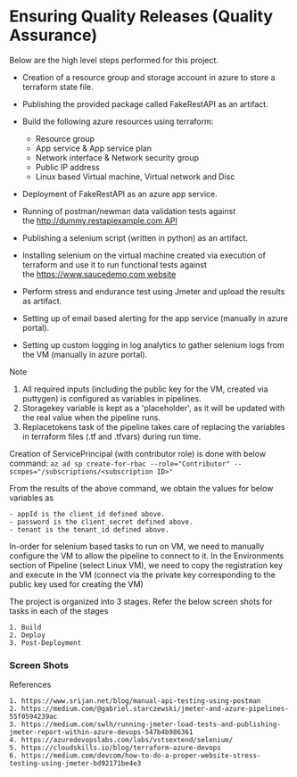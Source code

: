 # Ensuring Quality Releases (Quality Assurance)

Below are the high level steps performed for this project.

- Creation of a resource group and storage account in azure to store a terraform state file.
- Publishing the provided package called FakeRestAPI as an artifact.
- Build the following azure resources using terraform:
	- Resource group
	- App service & App service plan
	- Network interface & Network security group
	- Public IP address
	- Linux based Virtual machine, Virtual network and Disc

- Deployment of FakeRestAPI as an azure app service.
- Running of postman/newman data validation tests against the http://dummy.restapiexample.com API 
- Publishing a selenium script (written in python) as an artifact.
- Installing selenium on the virtual machine created via execution of terraform and use it to run functional tests against the https://www.saucedemo.com website
- Perform stress and endurance test using Jmeter and upload the results as artifact.
- Setting up of email based alerting for the app service (manually in azure portal).
- Setting up custom logging in log analytics to gather selenium logs from the VM (manually in azure portal).

Note
1. All required inputs (including the public key for the VM, created via puttygen) is configured as variables in pipelines. 
2. Storagekey variable is kept as a 'placeholder', as it will be updated with the real value when the pipeline runs.
3. Replacetokens task of the pipeline takes care of replacing the variables in terraform files (.tf and .tfvars) during run time.
	
	
Creation of ServicePrincipal (with contributor role) is done with below command:
	```
	az ad sp create-for-rbac --role="Contributor" --scopes="/subscriptions/<subscription ID>"
	```

From the results of the above command, we obtain the values for below variables as

	- appId is the client_id defined above.
	- password is the client_secret defined above.
	- tenant is the tenant_id defined above.


In-order for selenium based tasks to run on VM, we need to manually configure the VM to allow the pipeline to connect to it. In the Environments section of Pipeline (select Linux VM), we need to copy the registration key and execute in the VM (connect via  the private key corresponding to the public key used for creating the VM)



The project is organized into 3 stages. Refer the below screen shots for tasks in each of the stages

	1. Build
	2. Deploy
	3. Post-Deployment
	


### Screen Shots

References

	1. https://www.srijan.net/blog/manual-api-testing-using-postman
	2. https://medium.com/@gabriel.starczewski/jmeter-and-azure-pipelines-55f0594239ac
	3. https://medium.com/swlh/running-jmeter-load-tests-and-publishing-jmeter-report-within-azure-devops-547b4b986361
	4. https://azuredevopslabs.com/labs/vstsextend/selenium/
	5. https://cloudskills.io/blog/terraform-azure-devops
	6. https://medium.com/devcom/how-to-do-a-proper-website-stress-testing-using-jmeter-bd92171be4e3
	

